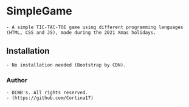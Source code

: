 # SimpleGame
    - A simple TIC-TAC-TOE game using different programming languages (HTML, CSS and JS), made during the 2021 Xmas holidays.

## Installation
    - No installation needed (Bootstrap by CDN).

### Author
    - DCWB's. All rights reserved.
    - (https://github.com/Cortina17)

